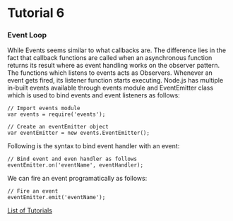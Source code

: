 # Tutorial 6

### Event Loop

While Events seems similar to what callbacks are. The difference lies in the fact that callback functions are called when an asynchronous function returns its result where as event handling works on the observer pattern. The functions which listens to events acts as Observers. Whenever an event gets fired, its listener function starts executing. Node.js has multiple in-built events available through events module and EventEmitter class which is used to bind events and event listeners as follows:

```
// Import events module
var events = require('events');

// Create an eventEmitter object
var eventEmitter = new events.EventEmitter();
```

Following is the syntax to bind event handler with an event:
```
// Bind event and even handler as follows
eventEmitter.on('eventName', eventHandler);
```
We can fire an event programatically as follows:
```
// Fire an event 
eventEmitter.emit('eventName');
```

[List of Tutorials](https://github.com/shane030716/node-js)

